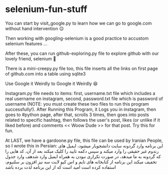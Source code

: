 # selenium-fun-stuff
You can start by visit_google.py to learn how we can go to google.com without hand intervention 😉

Then working with googling-selenium is a good practice to accustom selenium features ...

After these, you can run github-exploring.py file to explore github with our lovely friend, selenium 🤗

There is a mini-creepy.py file too, this file inserts all the links on first page of github.com into a table using sqlite3

Use Google it Weirdly to Google it Weirdly 😆 

Instagram.py file needs to items: first, username.txt file which includes a real username on instagram, second, password.txt file 
which is password of username (NOTE: you must create these two files to run this program successfully!). After Running this Program,
it Logs you in instagram, then goes to #python page, after that, scrolls 3 times, then goes into posts related to specific hashtag,
then follows the user's post, likes (or unlike if it liked before) and comments << Woow Dude >> for that post. Try this for fun.

At LAST, we have a gardoone.py file, this file can be used by Iranian People, so I wrote this in Persian:
این برنامه وارد گردونه سایت دانشجویار میشود، ایمیل های رندوم غیر حقیقی را وارد میکند و سپس دکمه تایید را کلیک میکند
بعد از آن، کد هایی را که گردونه به ما میدهد، در صورت تکراری نبودن به همراه ایمیل وارد شدهف وارد جدول تخفیف میکند
این برنامه از کتابخانه های تایم و اس کیو لایت سه نیز افزون بر سلنیوم، استفاده کرده است
امید است که از این برنامه لذت برده باشد
